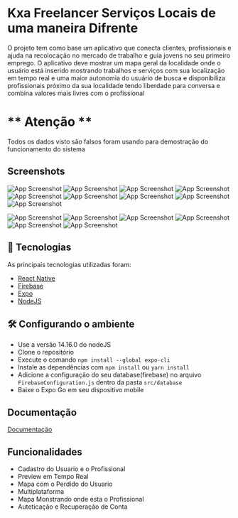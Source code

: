 
# Kxa Freelancer Serviços Locais de uma maneira Difrente
O projeto tem como base um aplicativo que conecta clientes, profissionais e
ajuda na recolocação no mercado de trabalho e guia jovens no seu primeiro
emprego. O aplicativo deve mostrar um mapa geral da localidade onde o usuário
está inserido mostrando trabalhos e serviços com sua localização em tempo real e
uma maior autonomia do usuário de busca e disponibiliza profissionais próximo da
sua localidade tendo liberdade para conversa e combina valores mais livres com o
profissional
# ** Atenção **
Todos os dados visto sâo falsos foram usando para demostração do funcionamento do sistema
## Screenshots

![App Screenshot](https://github.com/DevSilva-BR/kxaFreelancer-Rn/blob/main/midia/00.jpg)
![App Screenshot](https://github.com/DevSilva-BR/kxaFreelancer-Rn/blob/main/midia/1.png)
![App Screenshot](https://github.com/DevSilva-BR/kxaFreelancer-Rn/blob/main/midia/2.png)
![App Screenshot](https://github.com/DevSilva-BR/kxaFreelancer-Rn/blob/main/midia/3.png)
![App Screenshot](https://github.com/DevSilva-BR/kxaFreelancer-Rn/blob/main/midia/4.png)
![App Screenshot](https://github.com/DevSilva-BR/kxaFreelancer-Rn/blob/main/midia/5.png)
![App Screenshot](https://github.com/DevSilva-BR/kxaFreelancer-Rn/blob/main/midia/6.png)
![App Screenshot](https://github.com/DevSilva-BR/kxaFreelancer-Rn/blob/main/midia/7.png)
![App Screenshot](https://github.com/DevSilva-BR/kxaFreelancer-Rn/blob/main/midia/8.png)

![App Screenshot](https://github.com/DevSilva-BR/kxaFreelancer-Rn/blob/main/midia/01.jpg?raw=true)
![App Screenshot](https://github.com/DevSilva-BR/kxaFreelancer-Rn/blob/main/midia/02.jpg?raw=true)
![App Screenshot](https://github.com/DevSilva-BR/kxaFreelancer-Rn/blob/main/midia/03.jpg?raw=true)
![App Screenshot](https://github.com/DevSilva-BR/kxaFreelancer-Rn/blob/main/midia/05.jpg?raw=true)
![App Screenshot](https://github.com/DevSilva-BR/kxaFreelancer-Rn/blob/main/midia/04.jpg?raw=true)
![App Screenshot](https://github.com/DevSilva-BR/kxaFreelancer-Rn/blob/main/midia/06.jpg?raw=true)

## 🧪 Tecnologias
As principais tecnologias utilizadas foram:
- [React Native](https://reactnative.dev/)
- [Firebase](https://firebase.google.com/docs)
- [Expo](https://expo.io/)
- [NodeJS](https://nodejs.org/en/)
## 🛠️ Configurando o ambiente
 - Use a versão 14.16.0 do nodeJS
 - Clone o repositório
 - Execute o comando `npm install --global expo-cli`
 - Instale as dependências com `npm install` ou `yarn install`
 - Adicione a configuração do seu database(firebase) no arquivo `FirebaseConfiguration.js` dentro da pasta `src/database`
 - Baixe o Expo Go em seu dispositivo mobile
## Documentação

[Documentação](https://drive.google.com/file/d/19av0FBkaJRb2YzOS1VMZWwFMW4wGWHtL/view?usp=share_link)


## Funcionalidades

- Cadastro do Usuario e o Profissional
- Preview em Tempo Real
- Mapa com o Perdido do Usuario
- Multiplataforma
- Mapa Monstrando onde esta o Profissional
- Auteticação e Recuperação de Conta


